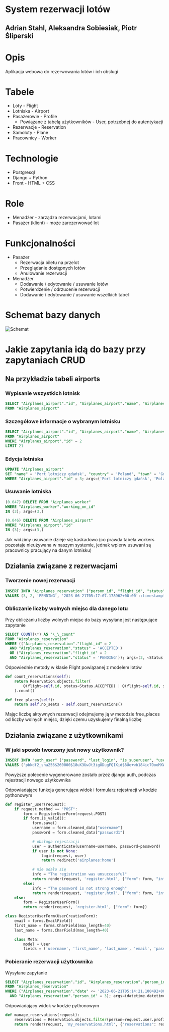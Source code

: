 # System rezerwacji lotów

## Adrian Stahl, Aleksandra Sobiesiak, Piotr Śliperski

# Opis

Aplikacja webowa do rezerwowania lotów i ich obsługi

# Tabele

- Loty - Flight
- Lotniska - Airport
- Pasażerowie - Profile
    - Powiązane z tabelą użytkowników - User, potrzebnej do autentykacji 
- Rezerwacje - Reservation
- Samoloty - Plane
- Pracownicy - Worker

# Technologie

- Postgresql
- Django + Python
- Front - HTML + CSS

# Role

- Menadżer - zarządza rezerwacjami, lotami
- Pasażer (klient) - może zarezerwować lot

# Funkcjonalności

- Pasażer
  - Rezerwacja biletu na przelot
  - Przeglądanie dostępnych lotów
  - Anulowanie rezerwacji
- Menadżer
  - Dodawanie / edytowanie / usuwanie lotów
  - Potwierdzenie / odrzucenie rezerwacji
  - Dodawanie / edytowanie / usuwanie wszelkich tabel

# Schemat bazy danych

![Schemat](/schema2.png)

# Jakie zapytania idą do bazy przy zapytaniach CRUD

## Na przykładzie tabeli airports

### Wypisanie wszystkich lotnisk

```sql
SELECT "Airplanes_airport"."id", "Airplanes_airport"."name", "Airplanes_airport"."country", "Airplanes_airport"."town" 
FROM "Airplanes_airport"
```

### Szczegółowe informacje o wybranym lotnisku
```sql
SELECT "Airplanes_airport"."id", "Airplanes_airport"."name", "Airplanes_airport"."country", "Airplanes_airport"."town" 
FROM "Airplanes_airport" 
WHERE "Airplanes_airport"."id" = 2 
LIMIT 21
```
### Edycja lotniska

```sql
UPDATE "Airplanes_airport" 
SET "name" = 'Port lotniczy gdańsk', "country" = 'Poland', "town" = 'Gdańsk' 
WHERE "Airplanes_airport"."id" = 3; args=('Port lotniczy gdańsk', 'Poland', 'Gdańsk', 3)
```
### Usuwanie lotniska
```sql
(0.047) DELETE FROM "Airplanes_worker" 
WHERE "Airplanes_worker"."working_on_id" 
IN (3); args=(3,)
```
```sql
(0.046) DELETE FROM "Airplanes_airport" 
WHERE "Airplanes_airport"."id" 
IN (3); args=(3,)
```

Jak widzimy usuwanie dzieje się kaskadowo (co prawda tabela workers pozostaje nieużywana w naszym systemie, jednak wpierw usuwani są pracownicy pracujący na danym lotnisku)

## Działania związane z rezerwacjami
### Tworzenie nowej rezerwacji

```sql
INSERT INTO "Airplanes_reservation" ("person_id", "flight_id", "status", "date") 
VALUES (3, 2, 'PENDING', '2023-06-21T05:17:07.178962+00:00'::timestamptz) RETURNING "Airplanes_reservation"."id"; args=(3, 2, <Status.PENDING: 'PENDING'>, datetime.datetime(2023, 6, 21, 5, 17, 7, 178962, tzinfo=<UTC>))
```

### Obliczanie liczby wolnych miejsc dla danego lotu

Przy obliczaniu liczby wolnych miejsc do bazy wysyłane jest następujące zapytanie
```sql
SELECT COUNT(\*) AS "\_\_count" 
FROM "Airplanes_reservation" 
WHERE (("Airplanes_reservation"."flight_id" = 2 
  AND "Airplanes_reservation"."status" = 'ACCEPTED') 
  OR ("Airplanes_reservation"."flight_id" = 2 
  AND "Airplanes_reservation"."status" = 'PENDING')); args=(2, <Status.ACCEPTED: 'ACCEPTED'>, 2, <Status.PENDING: 'PENDING'>)
```

Odpowiednie metody w klasie Flight powiązanej z modelem lotów
```python
def count_reservations(self):
    return Reservation.objects.filter(
        Q(flight=self.id, status=Status.ACCEPTED) | Q(flight=self.id, status=Status.PENDING)
    ).count()

def free_places(self):
    return self.no_seats - self.count_reservations()
```

Mając liczbę aktywnych rezerwacji odejmujemy ją w metodzie free_places od liczby wolnych miejsc, dzięki czemu uzyskujemy finalną liczbę

## Działania związane z użytkownikami
### W jaki sposób tworzony jest nowy użytkownik?
```sql
INSERT INTO "auth_user" ("password", "last_login", "is_superuser", "username", "first_name", "last_name", "email", "is_staff", "is_active", "date_joined") 
VALUES ('pbkdf2_sha256$260000$18uX3UwJt3igUDugFQIXid$8Ue+wb184ic7OooMXWpk9HS/vWiwgAHgBc9iOyUpE8o=', NULL, false, 'Piotreqsl', 'Piotr', 'Śliperski', 'piotreksl2002@go2.pl', false, true, '2023-06-21T05:09:38.070722+00:00'::timestamptz) RETURNING "auth_user"."id"; args=('pbkdf2_sha256$260000$18uX3UwJt3igUDugFQIXid$8Ue+wb184ic7OooMXWpk9HS/vWiwgAHgBc9iOyUpE8o=', None, False, 'Piotreqsl', 'Piotr', 'Śliperski', 'piotreksl2002@go2.pl', False, True, datetime.datetime(2023, 6, 21, 5, 9, 38, 70722, tzinfo=<UTC>))
```
Powyższe polecenie wygenerowane zostało przez django auth, podczas rejestracji nowego użytkownika

Odpowiadające funkcja generująca widok i formularz rejestracji w kodzie pythonowym
```python
def register_user(request):
    if request.method == "POST":
        form = RegisterUserForm(request.POST)
        if form.is_valid():
            form.save()
            username = form.cleaned_data["username"]
            password = form.cleaned_data["password1"]

            # obsługa rejestracji
            user = authenticate(username=username, password=password)
            if user is not None:
                login(request, user)
                return redirect('airplanes:home')

            # nie udało się
            info = "The registration was unsuccessful"
            return render(request, 'register.html', {"form": form, "info": info})
        else:
            info = "The password is not strong enough"
            return render(request, 'register.html', {"form": form, "info": info})
    else:
        form = RegisterUserForm()
        return render(request, 'register.html', {"form": form})
```
```python
class RegisterUserForm(UserCreationForm):
    email = forms.EmailField()
    first_name = forms.CharField(max_length=40)
    last_name = forms.CharField(max_length=40)

    class Meta:
        model = User
        fields = ('username', 'first_name', 'last_name', 'email', 'password1', 'password2')
```

### Pobieranie rezerwacji użytkownika
Wysyłane zapytanie
```sql
SELECT "Airplanes_reservation"."id", "Airplanes_reservation"."person_id", "Airplanes_reservation"."flight_id", "Airplanes_reservation"."status", "Airplanes_reservation"."date" 
FROM "Airplanes_reservation" 
WHERE ("Airplanes_reservation"."date" <= '2023-06-21T05:14:21.100492+00:00'::timestamptz 
  AND "Airplanes_reservation"."person_id" = 3); args=(datetime.datetime(2023, 6, 21, 5, 14, 21, 100492, tzinfo=<UTC>), 3)
```
Odpowiadający widok w kodzie pythonowym
```python
def manage_reservations(request):
    reservations = Reservation.objects.filter(person=request.user.profile, date__lte=timezone.now())
    return render(request, 'my_reservations.html', {"reservations": reservations})
```
